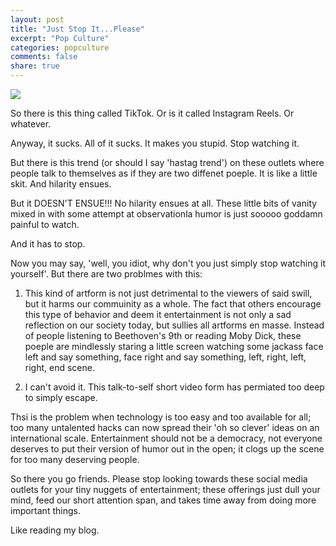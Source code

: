 ```yaml
---
layout: post
title: "Just Stop It...Please"
excerpt: "Pop Culture"
categories: popculture
comments: false
share: true
---
```


![](
https://www.tiktok.com/api/img/?itemId=7005013683390762245&location=0&aid=1988)



So there is this thing called TikTok. Or is it called Instagram Reels. Or whatever.


Anyway, it sucks. All of it sucks. It makes you stupid. Stop watching it.


But there is this trend (or should I say 'hastag trend') on these outlets where people talk to themselves as if they are two diffenet poeple. It is like a little skit. And hilarity ensues.

But it DOESN'T ENSUE!!! No hilarity ensues at all. These little bits of vanity mixed in with some attempt at observationla humor is just sooooo goddamn painful to watch.


And it has to stop.


Now you may say, 'well, you idiot, why don't you just simply stop watching it yourself'. But there are two problmes with this:

1. This kind of artform is not just detrimental to the viewers of said swill, but it harms our commuinity as a whole. The fact that others encourage this type of behavior and deem it entertainment is not only a sad reflection on our society today, but sullies all artforms en masse. Instead of people listening to Beethoven's 9th or reading Moby Dick, these poeple are mindlessly staring a little screen watching some jackass face left and say something, face right and say something, left, right, left, right, end scene. 

2. I can't avoid it. This talk-to-self short video form has permiated too deep to simply escape.



Thsi is the problem when technology is too easy and too available for all; too many untalented hacks can now spread their 'oh so clever' ideas on an international scale. Entertainment should not be a democracy, not everyone deserves to put their version of humor out in the open; it clogs up the scene for too many deserving people. 


So there you go friends. Please stop looking towards these social media outlets for your tiny nuggets of entertainment; these offerings just dull your mind, feed our short attention span, and takes time away from doing more important things.




Like reading my blog.
